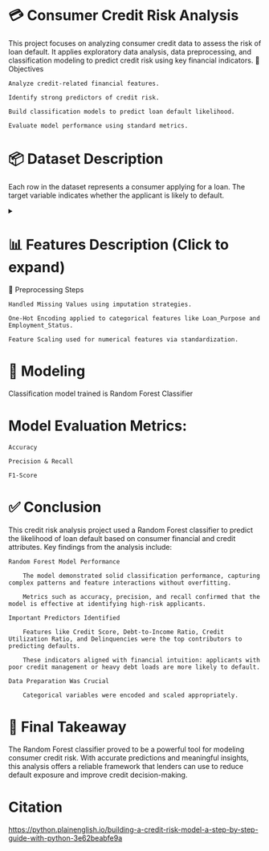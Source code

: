 # 💳 Consumer Credit Risk Analysis

This project focuses on analyzing consumer credit data to assess the risk of loan default. It applies exploratory data analysis, data preprocessing, and classification modeling to predict credit risk using key financial indicators.
🧠 Objectives

    Analyze credit-related financial features.

    Identify strong predictors of credit risk.

    Build classification models to predict loan default likelihood.

    Evaluate model performance using standard metrics.

# 📦 Dataset Description

Each row in the dataset represents a consumer applying for a loan. The target variable indicates whether the applicant is likely to default.
<details> <summary><strong>
    
# 📊 Features Description (Click to expand)</strong></summary>

| Column Name                        | Description                                                              |
|-----------------------------------|--------------------------------------------------------------------------|
| `Customer_ID`                     | Unique customer identifier (dropped from modeling).                      |
| `Credit_Score`                    | Creditworthiness score (300–850 scale).                                  |
| `Income`                          | Annual income of the applicant (USD).                                    |
| `DTI_Ratios`                      | Ratio of debt payments to income.                                        |
| `Employment`                      | Employment condition (Employed, Unemployed, etc.).                       |
| `Purpose`                         | Reason for the loan (Auto, Education, Business, etc.).                   |
| `Credit_History`                  | Numeric score (1–20) indicating the strength or length of credit history |
| `Open_Accounts`                   | Number of active credit accounts.                                        |
| `Utilization`                     | Ratio of credit used to total available credit.                          |
| `Delinquencies`                   | Count of missed payments.                                                |
| `Housing`                         | Rental or ownership status.                                              |
| `Default`                         | Target variable — whether the applicant defaulted (1 = Yes, 0 = No).     |

</details>
🧹 Preprocessing Steps

    Handled Missing Values using imputation strategies.

    One-Hot Encoding applied to categorical features like Loan_Purpose and Employment_Status.

    Feature Scaling used for numerical features via standardization.

# 🤖 Modeling

Classification model trained is Random Forest Classifier

# Model Evaluation Metrics:

    Accuracy

    Precision & Recall

    F1-Score

# ✅ Conclusion

This credit risk analysis project used a Random Forest classifier to predict the likelihood of loan default based on consumer financial and credit attributes. Key findings from the analysis include:

    Random Forest Model Performance

        The model demonstrated solid classification performance, capturing complex patterns and feature interactions without overfitting.

        Metrics such as accuracy, precision, and recall confirmed that the model is effective at identifying high-risk applicants.

    Important Predictors Identified

        Features like Credit Score, Debt-to-Income Ratio, Credit Utilization Ratio, and Delinquencies were the top contributors to predicting defaults.

        These indicators aligned with financial intuition: applicants with poor credit management or heavy debt loads are more likely to default.

    Data Preparation Was Crucial

        Categorical variables were encoded and scaled appropriately.
# 📌 Final Takeaway

The Random Forest classifier proved to be a powerful tool for modeling consumer credit risk. With accurate predictions and meaningful insights, this analysis offers a reliable framework that lenders can use to reduce default exposure and improve credit decision-making.

# Citation

https://python.plainenglish.io/building-a-credit-risk-model-a-step-by-step-guide-with-python-3e62beabfe9a
